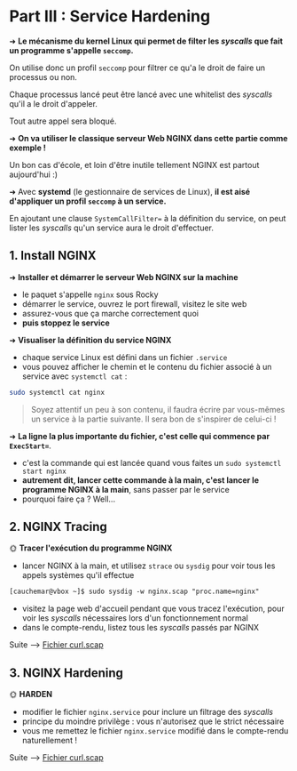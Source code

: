 # Part III : Service Hardening



➜ **Le mécanisme du kernel Linux qui permet de filter les *syscalls*  que fait un programme s'appelle `seccomp`.**

On utilise donc un profil `seccomp` pour filtrer ce qu'a le droit de faire un processus ou non.

Chaque processus lancé peut être lancé avec une whitelist des *syscalls* qu'il a le droit d'appeler.

Tout autre appel sera bloqué.

➜ **On va utiliser le classique serveur Web NGINX dans cette partie comme exemple !**

Un bon cas d'école, et loin d'être inutile tellement NGINX est partout aujourd'hui :)

➜ Avec **systemd** (le gestionnaire de services de Linux), **il est aisé d'appliquer un profil `seccomp` à un service.**

En ajoutant une clause `SystemCallFilter=` à la définition du service, on peut lister les *syscalls* qu'un service aura le droit d'effectuer.


## 1. Install NGINX

➜ **Installer et démarrer le serveur Web NGINX sur la machine**

- le paquet s'appelle `nginx` sous Rocky
- démarrer le service, ouvrez le port firewall, visitez le site web
- assurez-vous que ça marche correctement quoi
- **puis stoppez le service**

➜ **Visualiser la définition du service NGINX**

- chaque service Linux est défini dans un fichier `.service`
- vous pouvez afficher le chemin et le contenu du fichier associé à un service avec `systemctl cat` :

```bash
sudo systemctl cat nginx
```

> Soyez attentif un peu à son contenu, il faudra écrire par vous-mêmes un service à la partie suivante. Il sera bon de s'inspirer de celui-ci !

➜ **La ligne la plus importante du fichier, c'est celle qui commence par `ExecStart=`**.

- c'est la commande qui est lancée quand vous faites un `sudo systemctl start nginx`
- **autrement dit, lancer cette commande à la main, c'est lancer le programme NGINX à la main**, sans passer par le service
- pourquoi faire ça ? Well...

## 2. NGINX Tracing

🌞 **Tracer l'exécution du programme NGINX**

- lancer NGINX à la main, et utilisez `strace` ou `sysdig` pour voir tous les appels systèmes qu'il effectue
```ps
[cauchemar@vbox ~]$ sudo sysdig -w nginx.scap "proc.name=nginx"
```

- visitez la page web d'accueil pendant que vous tracez l'exécution, pour voir les *syscalls*  nécessaires lors d'un fonctionnement normal
- dans le compte-rendu, listez tous les *syscalls*  passés par NGINX

Suite --> [Fichier curl.scap](./nginx.scap)

## 3. NGINX Hardening

🌞 **HARDEN**

- modifier le fichier `nginx.service` pour inclure un filtrage des *syscalls*
- principe du moindre privilège : vous n'autorisez que le strict nécessaire
- vous me remettez le fichier `nginx.service` modifié dans le compte-rendu naturellement !

Suite --> [Fichier curl.scap](./nginx.service)
